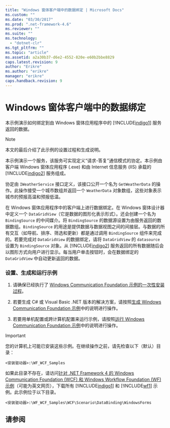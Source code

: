 ```yaml
---
title: "Windows 窗体客户端中的数据绑定 | Microsoft Docs"
ms.custom: ""
ms.date: "03/30/2017"
ms.prod: ".net-framework-4.6"
ms.reviewer: ""
ms.suite: ""
ms.technology: 
  - "dotnet-clr"
ms.tgt_pltfrm: ""
ms.topic: "article"
ms.assetid: a2a30b37-d6e2-4552-820e-e60b2bbe8829
caps.latest.revision: 9
author: "Erikre"
ms.author: "erikre"
manager: "erikre"
caps.handback.revision: 9
---
```

# Windows 窗体客户端中的数据绑定
本示例演示如何绑定到由 Windows 窗体应用程序中的 [!INCLUDE[indigo1](../../../../includes/indigo1-md.md)] 服务返回的数据。  
  
> [!NOTE]
>  本文的最后介绍了此示例的设置过程和生成说明。  
  
 本示例演示一个服务，该服务可实现定义“请求\-答复”通信模式的协定。本示例由客户端 Windows 窗体应用程序 \(.exe\) 和由 Internet 信息服务 \(IIS\) 承载的 [!INCLUDE[indigo2](../../../../includes/indigo2-md.md)] 服务组成。  
  
 协定由 `IWeatherService` 接口定义，该接口公开一个名为 `GetWeatherData` 的操作。此操作接受一个城市数组并返回一个 `WeatherData` 对象数组，这些对象表示城市的预报高温和预报低温。  
  
 在 Windows 窗体应用程序中的客户端上进行数据绑定。在 Windows 窗体设计器中定义一个 `DataGridView`（它是数据的图形化表示形式）。还会创建一个名为 `BindingSource` 的中间媒介。将 `BindingSource` 的数据源设置为由服务返回的数据数组。`BindingSource` 的用途是提供数据与数据视图之间的间接层。与数据的所有交互（如导航、排序、筛选和更新）都是通过调用 `BindingSource` 组件来完成的。若要完成对 `DataGridView` 的数据绑定，请将 `DataGridView` 的 `datasource` 设置为 `BindingSource` 对象。从 [!INCLUDE[indigo2](../../../../includes/indigo2-md.md)] 服务返回的所有数据随后会以图形方式向用户进行显示。每当用户单击按钮时，会在数据绑定的 `DataGridView` 中自动更新返回的数据。  
  
### 设置、生成和运行示例  
  
1.  请确保已经执行了 [Windows Communication Foundation 示例的一次性安装过程](../../../../docs/framework/wcf/samples/one-time-setup-procedure-for-the-wcf-samples.md)。  
  
2.  若要生成 C\# 或 Visual Basic .NET 版本的解决方案，请按照[生成 Windows Communication Foundation 示例](../../../../docs/framework/wcf/samples/building-the-samples.md)中的说明进行操作。  
  
3.  若要用单机配置或跨计算机配置来运行示例，请按照[运行 Windows Communication Foundation 示例](../../../../docs/framework/wcf/samples/running-the-samples.md)中的说明进行操作。  
  
> [!IMPORTANT]
>  您的计算机上可能已安装这些示例。在继续操作之前，请先检查以下（默认）目录：  
>   
>  `<安装驱动器>:\WF_WCF_Samples`  
>   
>  如果此目录不存在，请访问[针对 .NET Framework 4 的 Windows Communication Foundation \(WCF\) 和 Windows Workflow Foundation \(WF\) 示例](http://go.microsoft.com/fwlink/?LinkId=150780)（可能为英文网页），下载所有 [!INCLUDE[indigo1](../../../../includes/indigo1-md.md)] 和 [!INCLUDE[wf1](../../../../includes/wf1-md.md)] 示例。此示例位于以下目录。  
>   
>  `<安装驱动器>:\WF_WCF_Samples\WCF\Scenario\DataBinding\WindowsForms`  
  
## 请参阅